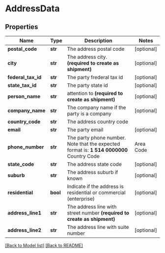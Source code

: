 # AddressData

## Properties
Name | Type | Description | Notes
------------ | ------------- | ------------- | -------------
**postal_code** | **str** | The address postal code | [optional] 
**city** | **str** |  The address city.  **(required to create as shipment)**  | [optional] 
**federal_tax_id** | **str** | The party frederal tax id | [optional] 
**state_tax_id** | **str** | The party state id | [optional] 
**person_name** | **str** |  attention to  **(required to create as shipment)**  | [optional] 
**company_name** | **str** | The company name if the party is a company | [optional] 
**country_code** | **str** | The address country code | 
**email** | **str** | The party email | [optional] 
**phone_number** | **str** |  The party phone number. Note that the expected format is: **1 514 0000000**  Country Code | Area Code | Phone --- | --- | --- 1 | 514 | 0000000  | [optional] 
**state_code** | **str** | The address state code | [optional] 
**suburb** | **str** | The address suburb if known | [optional] 
**residential** | **bool** | Indicate if the address is residential or commercial (enterprise) | [optional] 
**address_line1** | **str** |  The address line with street number  **(required to create as shipment)**  | [optional] 
**address_line2** | **str** | The address line with suite number | [optional] 

[[Back to Model list]](../README.md#documentation-for-models) [[Back to README]](../README.md)

